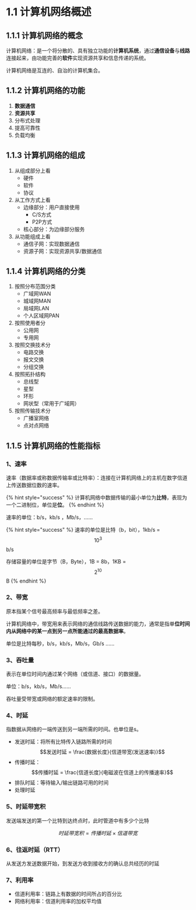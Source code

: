 # 1.1 计算机网络概述

## 1.1.1 计算机网络的概念

计算机网络：是一个将分散的、具有独立功能的**计算机系统**，通过**通信设备**与**线路**连接起来，由功能完善的**软件**实现资源共享和信息传递的系统。

计算机网络是互连的、自治的计算机集合。

## 1.1.2 计算机网络的功能

1. **数据通信**
2. **资源共享**
3. 分布式处理
4. 提高可靠性
5. 负载均衡

## 1.1.3 计算机网络的组成

1. 从组成部分上看
   * 硬件
   * 软件
   * 协议
2. 从工作方式上看
   * 边缘部分：用户直接使用
     * C/S方式
     * P2P方式
   * 核心部分：为边缘部分服务
3. 从功能组成上看
   * 通信子网：实现数据通信
   * 资源子网：实现资源共享/数据通信

## 1.1.4 计算机网络的分类

1. 按照分布范围分类
   * 广域网WAN
   * 城域网MAN
   * 局域网LAN
   * 个人区域网PAN
2. 按照使用者分
   * 公用网
   * 专用网
3. 按照交换技术分
   * 电路交换
   * 报文交换
   * 分组交换
4. 按照拓扑结构
   * 总线型
   * 星型
   * 环形
   * 网状型（常用于广域网）
5. 按照传输技术分
   * 广播室网络
   * 点对点网络

## 1.1.5 计算机网络的性能指标

### 1、速率

 速率（数据率或称数据传输率或比特率）：连接在计算机网络上的主机在数字信道上传送数据位数的速率。

{% hint style="success" %}
计算机网络中数据传输的最小单位为**比特**，表现为一个二进制位，单位是**位**。
{% endhint %}

速率的单位：b/s，kb/s ，Mb/s，……

{% hint style="success" %}
速率的单位是比特（b，bit），1kb/s = $$10^{3}$$b/s

存储容量的单位是字节（B，Byte），1B = 8b，1KB = $$2^{10}$$B
{% endhint %}

### 2、带宽

原本指某个信号最高频率与最低频率之差。

计算机网络中，带宽用来表示网络的通信线路传送数据的能力，通常是指单**位时间内从网络中的某一点到另一点所能通过的最高数据率**。 

单位是比特每秒，b/s，kb/s，Mb/s，Gb/s ……

### 3、吞吐量

表示在单位时间内通过某个网络（或信道、接口）的数据量。

单位：b/s，kb/s，Mb/s……

吞吐量受带宽或网络的额定速率的限制。

### 4、时延

指数据从网络的一端传送到另一端所需的时间。也单位是s。

* 发送时延：将所有比特传入链路所需的时间$$发送时延 = \frac{数据长度}{信道带宽(发送速率)}$$ 
* 传播时延：$$传播时延 = \frac{信道长度}{电磁波在信道上的传播速率}$$ 
* 排队时延：等待输入/输出链路可用的时间
* 处理时延

### 5、时延带宽积

发送端发送的第一个比特到达终点时，此时管道中有多少个比特

$$
时延带宽积 = 传播时延 \times 信道带宽
$$

### 6、往返时延（RTT）

从发送方发送数据开始，到发送方收到接收方的确认总共经历的时延

### 7、利用率

* 信道利用率：链路上有数据的时间所占的百分比
* 网络利用率：信道利用率的加权平均值

